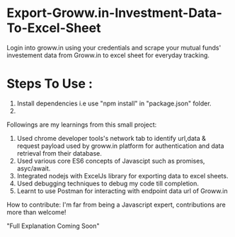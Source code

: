 # Export-Groww.in-Investment-Data-To-Excel-Sheet
Login into groww.in using your credentials and scrape your mutual funds' investement data from Groww.in to excel sheet for everyday tracking.

# Steps To Use <to-do>:
1. Install dependencies i.e use "npm install" in "package.json" folder.
2. 







Followings are my learnings from this small project:
1. Used chrome developer tools's network tab to identify url,data & request payload used by groww.in platform for authentication and data retrieval from their database.
2. Used various core ES6 concepts of Javascipt such as promises, asyc/await.
3. Integrated nodejs with ExcelJs library for exporting data to excel sheets.
4. Used debugging techniques to debug my code till completion.
5. Learnt to use Postman for interacting with endpoint data url of Groww.in

How to contribute:
I'm far from being a Javascript expert, contributions are more than welcome!

"Full Explanation Coming Soon"
 
